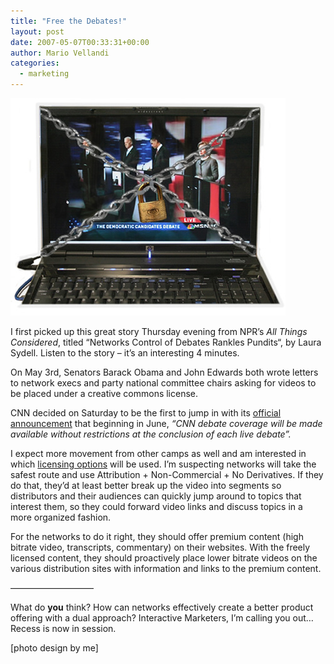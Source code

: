 ```yaml
---
title: "Free the Debates!"
layout: post
date: 2007-05-07T00:33:31+00:00
author: Mario Vellandi
categories:
  - marketing
---
```

<img src="/images/2008/laptoplock.jpg" />

I first picked up this great story Thursday evening from NPR&#8217;s _All Things Considered_, titled &#8220;<a title="href=">Networks Control of Debates Rankles Pundits</a>&#8220;, by Laura Sydell. Listen to the story &#8211; it&#8217;s an interesting 4 minutes.

On May 3rd, Senators Barack Obama and John Edwards both wrote letters to network execs and party national committee chairs asking for videos to be placed under a creative commons license.

CNN decided on Saturday to be the first to jump in with its <a title="CNN article on democratic presidential candidate debate coverage" href="http://www.cnn.com/POLITICS/blogs/politicalticker/2007/05/cnn-presidential-debate-footage.html">official announcement</a> that beginning in June, *&#8220;CNN debate coverage will be made available without restrictions at the conclusion of each live debate&#8221;.*

I expect more movement from other camps as well and am interested in which <a title="Wikipedia article on Creative Commons licenses" href="http://en.wikipedia.org/wiki/Creative_Commons_licenses">licensing options</a> will be used. I&#8217;m suspecting networks will take the safest route and use Attribution + Non-Commercial + No Derivatives. If they do that, they&#8217;d at least better break up the video into segments so distributors and their audiences can quickly jump around to topics that interest them, so they could forward video links and discuss topics in a more organized fashion.

For the networks to do it right, they should offer premium content (high bitrate video, transcripts, commentary) on their websites. With the freely licensed content, they should proactively place lower bitrate videos on the various distribution sites with information and links to the premium content.

&#8212;&#8212;&#8212;&#8212;&#8212;&#8212;&#8212;&#8212;&#8212;&#8211;

What do **you** think? How can networks effectively create a better product offering with a dual approach? Interactive Marketers, I&#8217;m calling you out&#8230;Recess is now in session.

[photo design by me]
